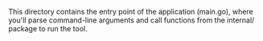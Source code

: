 This directory contains the entry point of the application (main.go), where you'll parse command-line arguments and call functions from the internal/ package to run the tool.